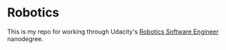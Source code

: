 # Robotics

This is my repo for working through Udacity's [Robotics Software Engineer](https://www.udacity.com/enrollment/nd209) nanodegree.

